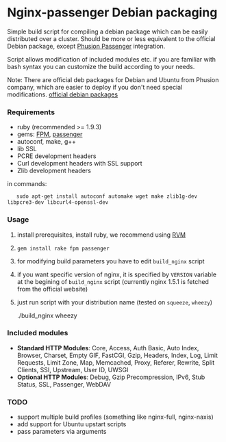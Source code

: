 # Nginx-passenger Debian packaging

Simple build script for compiling a debian package which can be easily distributed over a cluster. Should be more or less equivalent to the official Debian package, except [Phusion Passenger](https://www.phusionpassenger.com/) integration.

Script allows modification of included modules etc. if you are familiar with bash syntax you can customize the build according to your needs.

Note: There are official deb packages for Debian and Ubuntu from Phusion company, which are easier to deploy if you don't need special modifications. [official debian packages](http://blog.phusion.nl/2013/09/11/debian-and-ubuntu-packages-for-phusion-passenger/)

### Requirements

  * ruby (recommended >= 1.9.3)
  * gems: [FPM](https://github.com/jordansissel/fpm), [passenger](https://github.com/FooBarWidget/passenger)
  * autoconf, make, g++
  * lib SSL
  * PCRE development headers
  * Curl development headers with SSL support
  * Zlib development headers

in commands: 

       sudo apt-get install autoconf automake wget make zlib1g-dev libpcre3-dev libcurl4-openssl-dev

### Usage

   1. install prerequisites, install ruby, we recommend using [RVM](http://rvm.io/)
   2. `gem install rake fpm passenger`
   3. for modifying build parameters you have to edit `build_nginx` script
   4. if you want specific version of nginx, it is specified by `VERSION` variable at the begining of `build_nginx` script (currently nginx 1.5.1 is fetched from the official website)
   5. just run script with your distribution name (tested on `squeeze`, `wheezy`)

        ./build_nginx wheezy

### Included modules

 * **Standard HTTP Modules**: Core, Access, Auth Basic, Auto Index, Browser, Charset, Empty GIF, FastCGI, Gzip, Headers, Index, Log, Limit Requests, Limit Zone, Map, Memcached, Proxy, Referer, Rewrite, Split Clients, SSI, Upstream, User ID, UWSGI
 * **Optional HTTP Modules**: Debug, Gzip Precompression, IPv6, Stub Status, SSL, Passenger, WebDAV

### TODO

 * support multiple build profiles (something like nginx-full, nginx-naxis)
 * add support for Ubuntu upstart scripts
 * pass parameters via arguments



